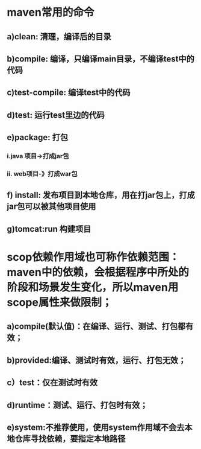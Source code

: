 # maven常用的命令
## a)clean: 清理，编译后的目录
## b)compile:  编译，只编译main目录，不编译test中的代码
## c)test-compile: 编译test中的代码
## d)test:          运行test里边的代码
## e)package:       打包
 ### i.java 项目->打成jar包
 ### ii. web项目-》打成war包
## f) install: 发布项目到本地仓库，用在打jar包上，打成jar包可以被其他项目使用
## g)tomcat:run 构建项目
# scop依赖作用域也可称作依赖范围：maven中的依赖，会根据程序中所处的阶段和场景发生变化，所以maven用scope属性来做限制；
## a)compile(默认值)：在编译、运行、测试、打包都有效；
## b)provided:编译、测试时有效，运行、打包无效；
## c）test：仅在测试时有效
## d)runtime：测试、运行、打包时有效；
## e)system:不推荐使用，使用system作用域不会去本地仓库寻找依赖，要指定本地路径
